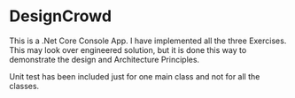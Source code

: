 # DesignCrowd
This is a .Net Core Console App. I have implemented all the three Exercises.
This may look over engineered solution, but it is done this way to demonstrate the design and Architecture Principles. 

Unit test has been included just for one main class and not for all the classes.
